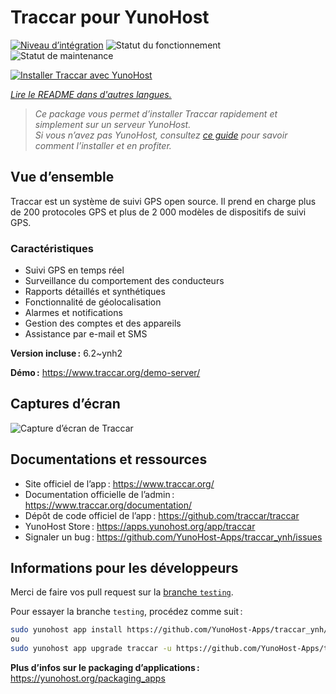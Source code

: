 <!--
Nota bene : ce README est automatiquement généré par <https://github.com/YunoHost/apps/tree/master/tools/readme_generator>
Il NE doit PAS être modifié à la main.
-->

# Traccar pour YunoHost

[![Niveau d’intégration](https://dash.yunohost.org/integration/traccar.svg)](https://ci-apps.yunohost.org/ci/apps/traccar/) ![Statut du fonctionnement](https://ci-apps.yunohost.org/ci/badges/traccar.status.svg) ![Statut de maintenance](https://ci-apps.yunohost.org/ci/badges/traccar.maintain.svg)

[![Installer Traccar avec YunoHost](https://install-app.yunohost.org/install-with-yunohost.svg)](https://install-app.yunohost.org/?app=traccar)

*[Lire le README dans d'autres langues.](./ALL_README.md)*

> *Ce package vous permet d’installer Traccar rapidement et simplement sur un serveur YunoHost.*  
> *Si vous n’avez pas YunoHost, consultez [ce guide](https://yunohost.org/install) pour savoir comment l’installer et en profiter.*

## Vue d’ensemble

Traccar est un système de suivi GPS open source. Il prend en charge plus de 200 protocoles GPS et plus de 2 000 modèles de dispositifs de suivi GPS.

### Caractéristiques

- Suivi GPS en temps réel
- Surveillance du comportement des conducteurs
- Rapports détaillés et synthétiques
- Fonctionnalité de géolocalisation
- Alarmes et notifications
- Gestion des comptes et des appareils
- Assistance par e-mail et SMS


**Version incluse :** 6.2~ynh2

**Démo :** <https://www.traccar.org/demo-server/>

## Captures d’écran

![Capture d’écran de Traccar](./doc/screenshots/screenshot.png)

## Documentations et ressources

- Site officiel de l’app : <https://www.traccar.org/>
- Documentation officielle de l’admin : <https://www.traccar.org/documentation/>
- Dépôt de code officiel de l’app : <https://github.com/traccar/traccar>
- YunoHost Store : <https://apps.yunohost.org/app/traccar>
- Signaler un bug : <https://github.com/YunoHost-Apps/traccar_ynh/issues>

## Informations pour les développeurs

Merci de faire vos pull request sur la [branche `testing`](https://github.com/YunoHost-Apps/traccar_ynh/tree/testing).

Pour essayer la branche `testing`, procédez comme suit :

```bash
sudo yunohost app install https://github.com/YunoHost-Apps/traccar_ynh/tree/testing --debug
ou
sudo yunohost app upgrade traccar -u https://github.com/YunoHost-Apps/traccar_ynh/tree/testing --debug
```

**Plus d’infos sur le packaging d’applications :** <https://yunohost.org/packaging_apps>
